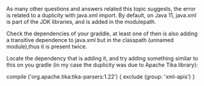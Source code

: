 As many other questions and answers related this topic suggests, the error is related to a duplicity with java.xml import. By default, on Java 11, java.xml is part of the JDK libraries, and is added in the modulepath.

Check the dependencies of your graddle, at least one of then is also adding a transitive dependence to java.xml but in the classpath (unnamed module),thus it is present twice.

Locate the dependency that is adding it, and try adding something similar to this on you gradle (in my case the duplicity was due to Apache Tika library):

compile ('org.apache.tika:tika-parsers:1.22') {
    exclude (group: 'xml-apis')
}
